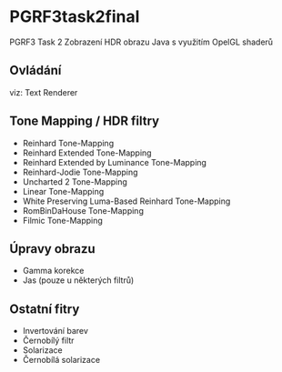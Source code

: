 # PGRF3task2final
PGRF3 Task 2 Zobrazení HDR obrazu
Java s využitím OpelGL shaderů

## Ovládání 
viz: Text Renderer

## Tone Mapping / HDR filtry
- Reinhard Tone-Mapping
- Reinhard Extended Tone-Mapping
- Reinhard Extended by Luminance Tone-Mapping
- Reinhard-Jodie Tone-Mapping
- Uncharted 2 Tone-Mapping
- Linear Tone-Mapping
- White Preserving Luma-Based Reinhard Tone-Mapping
- RomBinDaHouse Tone-Mapping
- Filmic Tone-Mapping

## Úpravy obrazu
- Gamma korekce
- Jas (pouze u některých filtrů)

## Ostatní fitry
- Invertování barev
- Černobílý filtr
- Solarizace
- Černobílá solarizace
